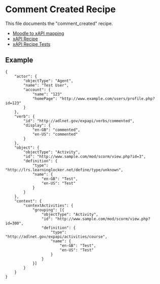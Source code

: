 # Comment Created Recipe
This file documents the "comment_created" recipe.

- [Moodle to xAPI mapping](../../classes/xapi/service.php#L10)
- [xAPI Recipe](../../classes/xapi/recipes/comment_created.php)
- [xAPI Recipe Tests](../../Tests/Xapi/Recipes/CommentCreatedTest.php)

## Example
```
{
    "actor": {
        "objectType": "Agent",
        "name": "Test User",
        "account": {
            "name": "123"
            "homePage": "http://www.example.com/users/profile.php?id=123"
        }
    },
    "verb": {
        "id": "http://adlnet.gov/expapi/verbs/commented",
        "display": {
            "en-GB": "commented",
            "en-US": "commented"
        }
    },
    "object": {
        "objectType": "Activity",
        "id": "http://www.sample.com/mod/scorm/view.php?id=3",
        "definition": {
            "type": "http://lrs.learninglocker.net/define/type/unknown",
            "name": {
                "en-GB": "Test",
                "en-US": "Test"
            }
        }
    },
    "context": {
        "contextActivities": {
            "grouping": [{
                "objectType": "Activity",
                "id": "http://www.sample.com/mod/scorm/view.php?id=300",
                "definition": {
                    "type": "http://adlnet.gov/expapi/activities/course",
                    "name": {
                        "en-GB": "Test",
                        "en-US": "Test"
                    }
                }
            }]
        }
    }
}
```
